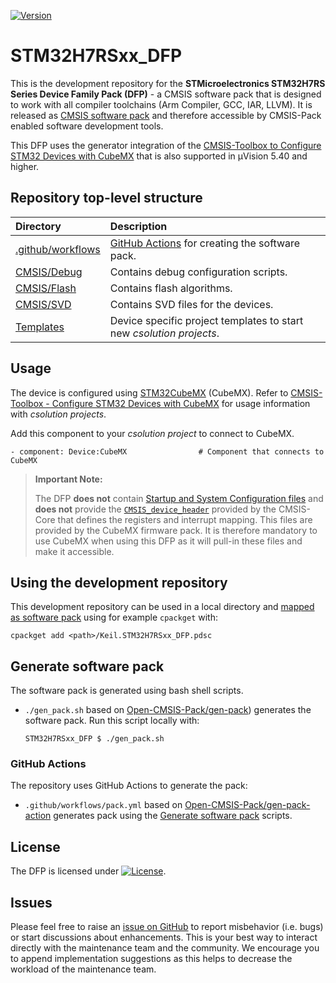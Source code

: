 [![Version](https://img.shields.io/github/v/release/Open-CMSIS-Pack/STM32H7RSxx_DFP)](https://github.com/Open-CMSIS-Pack/STM32H7RSxx_DFP/releases/latest)

# STM32H7RSxx_DFP

This is the development repository for the **STMicroelectronics STM32H7RS Series Device Family Pack (DFP)** - a CMSIS software pack that is designed to work with all compiler toolchains (Arm Compiler, GCC, IAR, LLVM). It is released as [CMSIS software pack](https://www.keil.arm.com/packs/stm32h7rsxx_dfp-keil) and therefore accessible by CMSIS-Pack enabled software development tools.

This DFP uses the generator integration of the [CMSIS-Toolbox to Configure STM32 Devices with CubeMX](https://github.com/Open-CMSIS-Pack/cmsis-toolbox/blob/main/docs/CubeMX.md) that is also supported in µVision 5.40 and higher.

## Repository top-level structure

Directory                   | Description
:---------------------------|:--------------
[.github/workflows](https://github.com/Open-CMSIS-Pack/STM32H7RSxx_DFP/blob/main/.github/workflows)  | [GitHub Actions](#github-actions) for creating the software pack.
[CMSIS/Debug](https://github.com/Open-CMSIS-Pack/STM32H7RSxx_DFP/blob/main/CMSIS/Debug)              | Contains debug configuration scripts.
[CMSIS/Flash](https://github.com/Open-CMSIS-Pack/STM32H7RSxx_DFP/blob/main/CMSIS/Flash)              | Contains flash algorithms.
[CMSIS/SVD](https://github.com/Open-CMSIS-Pack/STM32H7RSxx_DFP/blob/main/CMSIS/SVD)                  | Contains SVD files for the devices.
[Templates](https://github.com/Open-CMSIS-Pack/STM32H7RSxx_DFP/blob/main/Templates)                  | Device specific project templates to start new *csolution projects*.

## Usage

The device is configured using [STM32CubeMX](https://www.st.com/en/development-tools/stm32cubemx.html) (CubeMX). Refer to [CMSIS-Toolbox - Configure STM32 Devices with CubeMX](https://github.com/Open-CMSIS-Pack/cmsis-toolbox/blob/main/docs/CubeMX.md) for usage information with *csolution projects*.

Add this component to your *csolution project* to connect to CubeMX.

    - component: Device:CubeMX                # Component that connects to CubeMX

> **Important Note:**
>
> The DFP **does not** contain [Startup and System Configuration files](https://arm-software.github.io/CMSIS_6/latest/Core/using_pg.html) and **does not** provide the [`CMSIS_device_header`](https://arm-software.github.io/CMSIS_6/latest/Core/using_pg.html#using_packs) provided
> by the CMSIS-Core that defines the registers and interrupt mapping. This files are provided by the CubeMX firmware pack. It is therefore mandatory to use CubeMX when using this DFP as it will pull-in these files and make it accessible.

## Using the development repository

This development repository can be used in a local directory and [mapped as software pack](https://github.com/Open-CMSIS-Pack/cmsis-toolbox/blob/main/docs/build-tools.md#install-a-repository) using for example `cpackget` with:

    cpackget add <path>/Keil.STM32H7RSxx_DFP.pdsc

## Generate software pack

The software pack is generated using bash shell scripts.

- `./gen_pack.sh` based on [Open-CMSIS-Pack/gen-pack](
https://github.com/Open-CMSIS-Pack/gen-pack)) generates the software pack. Run this script locally with:

      STM32H7RSxx_DFP $ ./gen_pack.sh

### GitHub Actions

The repository uses GitHub Actions to generate the pack:

- `.github/workflows/pack.yml` based on [Open-CMSIS-Pack/gen-pack-action](https://github.com/Open-CMSIS-Pack/gen-pack-action) generates pack using the [Generate software pack](#generate-software-pack) scripts.

## License

The DFP is licensed under [![License](https://img.shields.io/github/license/Open-CMSIS-Pack/STM32H7RSxx_DFP?label)](https://github.com/Open-CMSIS-Pack/STM32H7RSxx_DFP/blob/main/LICENSE).

## Issues

Please feel free to raise an [issue on GitHub](https://github.com/Open-CMSIS-Pack/STM32H7RSxx_DFP/issues)
to report misbehavior (i.e. bugs) or start discussions about enhancements. This
is your best way to interact directly with the maintenance team and the community.
We encourage you to append implementation suggestions as this helps to decrease the
workload of the maintenance team.

